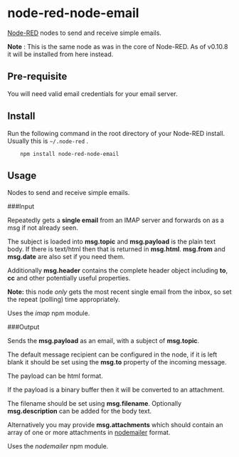 node-red-node-email
===================

<a href="http://nodered.org" target="_new">Node-RED</a> nodes to send and receive simple emails.

**Note** : This is the same node as was in the core of Node-RED.
As of v0.10.8 it will be installed from here instead.

Pre-requisite
-------------

You will need valid email credentials for your email server.

Install
-------

Run the following command in the root directory of your Node-RED install.
Usually this is `~/.node-red` .

        npm install node-red-node-email

Usage
-----

Nodes to send and receive simple emails.

###Input

Repeatedly gets a **single email** from an IMAP server and forwards on as a msg if not already seen.

The subject is loaded into **msg.topic** and **msg.payload** is the plain text body.
If there is text/html then that is returned in **msg.html**. **msg.from** and
**msg.date** are also set if you need them.

Additionally **msg.header** contains the complete header object including
**to**, **cc** and other potentially useful properties.

**Note:** this node *only* gets the most recent single email from the inbox,
so set the repeat (polling) time appropriately.

Uses the *imap* npm module.

###Output

Sends the **msg.payload** as an email, with a subject of **msg.topic**.

The default message recipient can be configured in the node, if it is left
blank it should be set using the **msg.to** property of the incoming message.

The payload can be html format.

If the payload is a binary buffer then it will be converted to an attachment.

The filename should be set using **msg.filename**. Optionally
**msg.description** can be added for the body text.

Alternatively you may provide **msg.attachments** which should contain an array of one or
more attachments in <a href="https://www.npmjs.com/package/nodemailer#attachments" target="_new">nodemailer</a> format.

Uses the *nodemailer* npm module.
